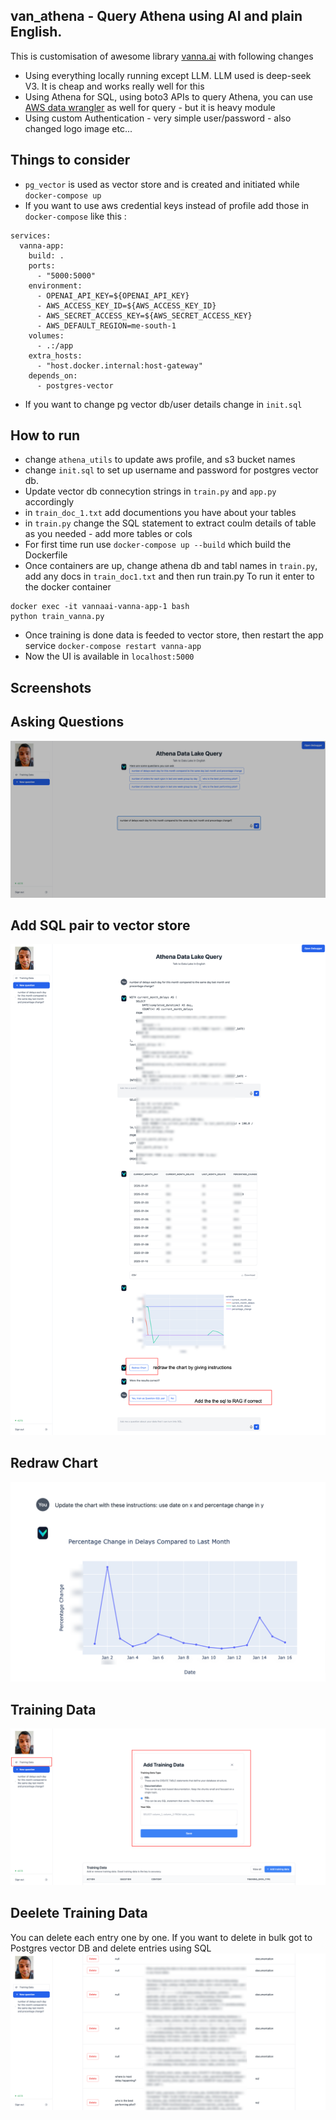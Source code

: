## van_athena - Query Athena using AI and plain English.

This is customisation of awesome library [vanna.ai](https://github.com/vanna-ai/vanna) with following changes 
- Using everything locally running except LLM. LLM used is deep-seek V3. It is cheap and works really well for this
- Using Athena for SQL, using boto3 APIs to query Athena, you can use [AWS data wrangler](https://github.com/aws/aws-sdk-pandas) as well for query - but it is heavy module
- Using custom Authentication - very simple user/password - also changed logo image etc...

## Things to consider
- `pg_vector` is used as vector store and is created and initiated while `docker-compose up`
- If you want to use aws credential keys instead of profile add those in `docker-compose` like this :
```
services:
  vanna-app:
    build: .
    ports:
      - "5000:5000"
    environment:
      - OPENAI_API_KEY=${OPENAI_API_KEY}
      - AWS_ACCESS_KEY_ID=${AWS_ACCESS_KEY_ID}
      - AWS_SECRET_ACCESS_KEY=${AWS_SECRET_ACCESS_KEY}
      - AWS_DEFAULT_REGION=me-south-1
    volumes:
      - .:/app
    extra_hosts:
      - "host.docker.internal:host-gateway"
    depends_on:
      - postgres-vector
```
- If you want to change pg vector db/user details change in `init.sql`
## How to run
- change `athena_utils` to update aws profile, and s3 bucket names
- change `init.sql` to set up username and password for postgres vector db.
- Update vector db connecytion strings in `train.py` and `app.py` accordingly
- in `train_doc_1.txt` add documentions you have about your tables
- in `train.py` change the SQL statement to extract coulm details of table as you needed - add more tables or cols
- For first time run use `docker-compose up --build` which build the Dockerfile
- Once containers are up, change athena db and tabl names in `train.py`, add any docs in `train_doc1.txt` and then run train.py
To run it enter to the docker container
```
docker exec -it vannaai-vanna-app-1 bash
python train_vanna.py
```
- Once training is done data is feeded to vector store, then restart the app service `docker-compose restart vanna-app`
- Now the UI is available in `localhost:5000`

## Screenshots
## Asking Questions
![alt text](https://github.com/kkfaisal/van_athena/blob/main/img/git_img_1.png)

## Add SQL pair to vector store 
![alt text](https://github.com/kkfaisal/van_athena/blob/main/img/git_img_2.png)

## Redraw Chart
![alt text](https://github.com/kkfaisal/van_athena/blob/main/img/git_img_3.png)

## Training Data
![alt text](https://github.com/kkfaisal/van_athena/blob/main/img/git_img_4.png)

## Deelete Training Data
You can delete each entry one by one. If you want to delete in bulk got to Postgres vector DB and delete entries using SQL
![alt text](https://github.com/kkfaisal/van_athena/blob/main/img/git_img_5.png)

